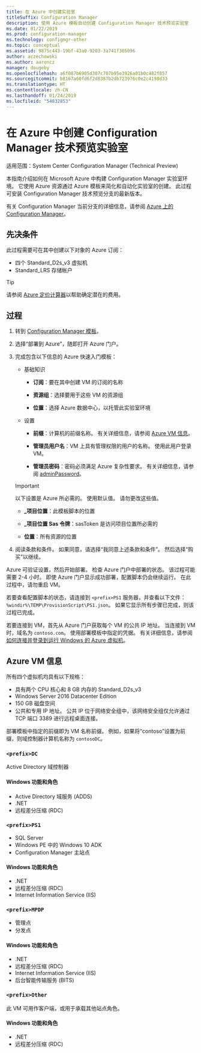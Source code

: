 ```yaml
---
title: 在 Azure 中创建实验室
titleSuffix: Configuration Manager
description: 使用 Azure 模板自动创建 Configuration Manager 技术预览实验室
ms.date: 01/22/2019
ms.prod: configuration-manager
ms.technology: configmgr-other
ms.topic: conceptual
ms.assetid: 9875c443-19bf-43a0-9203-3a741f305096
author: aczechowski
ms.author: aaroncz
manager: dougeby
ms.openlocfilehash: a6f087b6905d307c707b95e3926a01b0c482f857
ms.sourcegitcommit: b8167a60fd6f2d8387b2db723976c0e2c4198d33
ms.translationtype: HT
ms.contentlocale: zh-CN
ms.lasthandoff: 01/24/2019
ms.locfileid: "54832853"
---
```

# <a name="create-a-configuration-manager-technical-preview-lab-in-azure"></a>在 Azure 中创建 Configuration Manager 技术预览实验室

适用范围：System Center Configuration Manager (Technical Preview)

<!--3556017-->

本指南介绍如何在 Microsoft Azure 中构建 Configuration Manager 实验室环境。 它使用 Azure 资源通过 Azure 模板来简化和自动化实验室的创建。 此过程可安装 Configuration Manager 技术预览分支的最新版本。 

有关 Configuration Manager 当前分支的详细信息，请参阅 [Azure 上的 Configuration Manager](/sccm/core/understand/configuration-manager-on-azure)。



## <a name="prerequisites"></a>先决条件

此过程需要可在其中创建以下对象的 Azure 订阅： 
- 四个 Standard_D2s_v3 虚拟机
- Standard_LRS 存储帐户

> [!Tip]  
> 请参阅 [Azure 定价计算器](https://azure.microsoft.com/pricing/calculator/)以帮助确定潜在的费用。  



## <a name="process"></a>过程

1. 转到 [Configuration Manager 模板](https://azure.microsoft.com/resources/templates/sccm-technicalpreview/)。  

2. 选择“部署到 Azure”，随即打开 Azure 门户。  

3. 完成包含以下信息的 Azure 快速入门模板：

    - 基础知识  

        - **订阅**：要在其中创建 VM 的订阅的名称  

        - **资源组**：选择要用于这些 VM 的资源组  

        - **位置**：选择 Azure 数据中心，以托管此实验室环境  

    - 设置  

        - **前缀**：计算机的前缀名称。 有关详细信息，请参阅 [Azure VM 信息](#azure-vm-info)。  

        - **管理员用户名**：VM 上具有管理权限的用户的名称。 使用此用户登录 VM。  

        - **管理员密码**：密码必须满足 Azure 复杂性要求。 有关详细信息，请参阅 [adminPassword](https://docs.microsoft.com/rest/api/compute/virtualmachines/createorupdate#osprofile)。  

    > [!Important]  
    > 以下设置是 Azure 所必需的。 使用默认值。 请勿更改这些值。  
    > 
    > - **\_项目位置**：此模板脚本的位置 <!-- https://raw.githubusercontent.com/Azure/azure-quickstart-templates/master/sccm-technicalpreview/ -->  
    >
    > - **\_项目位置 Sas 令牌**：sasToken 是访问项目位置所必需的  
    > 
    > - **位置**：所有资源的位置

4. 阅读条款和条件。 如果同意，请选择“我同意上述条款和条件”。 然后选择“购买”以继续。 

Azure 可验证设置，然后开始部署。 检查 Azure 门户中部署的状态。 该过程可能需要 2-4 小时。 即使 Azure 门户显示成功部署，配置脚本仍会继续运行。 在此过程中，请勿重启 VM。

若要查看配置脚本的状态，请连接到 `<prefix>PS1` 服务器，并查看以下文件：`%windir%\TEMP\ProvisionScript\PS1.json`。 如果它显示所有步骤已完成，则该过程已完成。

若要连接到 VM，首先从 Azure 门户获取每个 VM 的公共 IP 地址。 当连接到 VM 时，域名为 `contoso.com`。 使用部署模板中指定的凭据。 有关详细信息，请参阅[如何连接并登录到运行 Windows 的 Azure 虚拟机](https://docs.microsoft.com/azure/virtual-machines/windows/connect-logon)。



## <a name="azure-vm-info"></a>Azure VM 信息

所有四个虚拟机均具有以下规格：
- 具有两个 CPU 核心和 8 GB 内存的 Standard_D2s_v3  
- Windows Server 2016 Datacenter Edition
- 150 GB 磁盘空间
- 公共和专用 IP 地址。 公共 IP 位于网络安全组中，该网络安全组仅允许通过 TCP 端口 3389 进行远程桌面连接。 

部署模板中指定的前缀即为 VM 名称前缀。 例如，如果将“contoso”设置为前缀，则域控制器计算机名称为 `contosoDC`。


### `<prefix>DC`

Active Directory 域控制器

#### <a name="windows-features-and-roles"></a>Windows 功能和角色
- Active Directory 域服务 (ADDS)
- .NET
- 远程差分压缩 (RDC)


### `<prefix>PS1`

- SQL Server
- Windows PE 中的 Windows 10 ADK 
- Configuration Manager 主站点

#### <a name="windows-features-and-roles"></a>Windows 功能和角色
- .NET
- 远程差分压缩 (RDC) 
- Internet Information Service (IIS)


### `<prefix>MPDP`

- 管理点
- 分发点

#### <a name="windows-features-and-roles"></a>Windows 功能和角色
- .NET
- 远程差分压缩 (RDC) 
- Internet Information Service (IIS)
- 后台智能传输服务 (BITS)


### `<prefix>Other`

此 VM 可用作客户端，或用于承载其他站点角色。

#### <a name="windows-features-and-roles"></a>Windows 功能和角色
- .NET
- 远程差分压缩 (RDC) 


